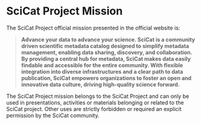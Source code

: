 # SciCat Project Mission

The SciCat Project official mission presented in the official website is:

> **Advance your data to advance your science. SciCat is a community driven scientific metadata catalog designed to simplify metadata management, enabling data sharing, discovery, and collaboration. By providing a central hub for metadata, SciCat makes data easily findable and accessible for the entire community. With flexible integration into diverse infrastructures and a clear path to data publication, SciCat empowers organizations to foster an open and innovative data culture, driving high-quality science forward.**

The SciCat Project mission belongs to the SciCat Project and can only be used in presentations, activities or materials belonging or related to the SciCat project. Other uses are strictly forbidden or required an explicit permission by the SciCat community.


